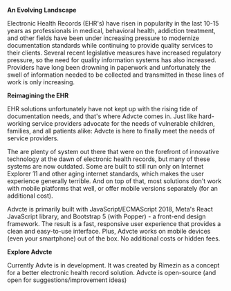 **An Evolving Landscape**

Electronic Health Records (EHR's) have risen in popularity in the last 10-15 years as professionals in medical, behavioral health, addiction treatment, and other fields have been under increasing pressure to modernize documentation standards while continuing to provide quality services to their clients. Several recent legislative measures have increased regulatory pressure, so the need for quality information systems has also increased. Providers have long been drowning in paperwork and unfortunately the swell of information needed to be collected and transmitted in these lines of work is only increasing.


**Reimagining the EHR**

EHR solutions unfortunately have not kept up with the rising tide of documentation needs, and that's where Advcte comes in. Just like hard-working service providers advocate for the needs of vulnerable children, families, and all patients alike: Advcte is here to finally meet the needs of service providers.

The are plenty of system out there that were on the forefront of innovative technology at the dawn of electronic health records, but many of these systems are now outdated. Some are built to still run only on Internet Explorer 11 and other aging internet standards, which makes the user experience generally terrible. And on top of that, most solutions don't work with mobile platforms that well, or offer mobile versions separately (for an additional cost).

Advcte is primarily built with JavaScript/ECMAScript 2018, Meta's React JavaScript library, and Bootstrap 5 (with Popper) - a front-end design framework. The result is a fast, responsive user experience that provides a clean and easy-to-use interface. Plus, Advcte works on mobile devices (even your smartphone) out of the box. No additional costs or hidden fees.


**Explore Advcte**

Currently Advte is in development. It was created by Rimezin as a concept for a better electronic health record solution. Advcte is open-source (and open for suggestions/improvement ideas)
